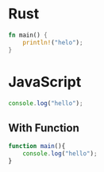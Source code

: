 # Rust
```rs
fn main() {
	println!("helo");
}
```
# JavaScript
```js
console.log("hello");
```
## With Function
```js
function main(){
	console.log("hello");
}
```